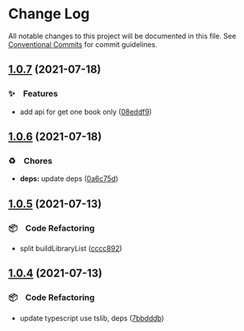 # Change Log

All notable changes to this project will be documented in this file.
See [Conventional Commits](https://conventionalcommits.org) for commit guidelines.

## [1.0.7](https://github.com/bluelovers/ws-calibre/compare/calibre-db@1.0.6...calibre-db@1.0.7) (2021-07-18)


### ✨　Features

* add api for get one book only ([08eddf9](https://github.com/bluelovers/ws-calibre/commit/08eddf951ca228e03562a2a5c5146fe9d7b4092d))





## [1.0.6](https://github.com/bluelovers/ws-calibre/compare/calibre-db@1.0.5...calibre-db@1.0.6) (2021-07-18)


### ♻️　Chores

* **deps:** update deps ([0a6c75d](https://github.com/bluelovers/ws-calibre/commit/0a6c75ddc62ebde8e40c1b67ad722714b4edb66d))





## [1.0.5](https://github.com/bluelovers/ws-calibre/compare/calibre-db@1.0.4...calibre-db@1.0.5) (2021-07-13)


### 📦　Code Refactoring

* split buildLibraryList ([cccc892](https://github.com/bluelovers/ws-calibre/commit/cccc8920aabb788fd9dfcb22f159b2df8bc970e6))





## [1.0.4](https://github.com/bluelovers/ws-calibre/compare/calibre-db@1.0.3...calibre-db@1.0.4) (2021-07-13)


### 📦　Code Refactoring

* update typescript use tslib, deps ([7bbdddb](https://github.com/bluelovers/ws-calibre/commit/7bbdddb328dc451455c9620133c6169df88bf288))
